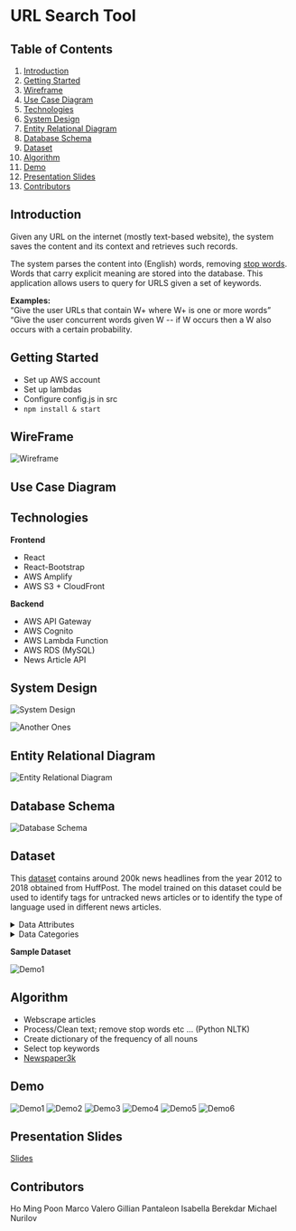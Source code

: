 # URL Search Tool

## Table of Contents

1. [Introduction](#Introduction)
2. [Getting Started](#Getting-Started)
3. [Wireframe](#Wireframe)
4. [Use Case Diagram](#Use-Case-Diagram)
5. [Technologies](#Technologies)
6. [System Design](#System-Design)
7. [Entity Relational Diagram](#Entity-Relational-Diagram)
8. [Database Schema](#Database-Schema)
9. [Dataset](#Dataset)
10. [Algorithm](#Algorithm)
11. [Demo](#Demo)
12. [Presentation Slides](#Presentation-Slides)
13. [Contributors](#Contributors)

## Introduction

Given any URL on the internet (mostly text-based website), the system saves the content and its context and retrieves such records.

The system parses the content into (English) words, removing [stop words](https://whatis.techtarget.com/definition/stop-word). Words that carry explicit meaning are stored into the database.
This application allows users to query for URLS given a set of keywords.

**Examples:**  
“Give the user URLs that contain W+ where W+ is one or more words”  
“Give the user concurrent words given W -- if W occurs then a W also occurs with a certain probability.

## Getting Started

- Set up AWS account
- Set up lambdas
- Configure config.js in src
- `npm install & start`

## WireFrame

![Wireframe](./imgs/wireframe.png)

## Use Case Diagram

## Technologies

__Frontend__
- React
- React-Bootstrap
- AWS Amplify
- AWS S3 + CloudFront

__Backend__
- AWS API Gateway
- AWS Cognito
- AWS Lambda Function
- AWS RDS (MySQL)
- News Article API

## System Design

![System Design](./imgs/system-design.png)

![Another One](./imgs/system-design2.png)s

## Entity Relational Diagram

![Entity Relational Diagram](./imgs/entity-relational-diagram.png)

## Database Schema

![Database Schema](./imgs/database-schema.png)

## Dataset

This [dataset](https://www.kaggle.com/rmisra/news-category-dataset) contains around 200k news headlines from the year 2012 to 2018 obtained from HuffPost. The model trained on this dataset could be used to identify tags for untracked news articles or to identify the type of language used in different news articles.

<details>
  <summary>Data Attributes</summary>
  <br/>
  <ul>
    <li> category: Category article belongs to </li>
    <li> headline: Headline of the article </li>
    <li> authors: Person authored the article </li>
    <li> link: Link to the post </li>
    <li> short_description: Short description of the article </li>
    <li> date: Date the article was published </li>
  </ul>
</details>

<details>
  <summary>Data Categories</summary>
  <ul>
    <li> POLITICS: 32739 </li>
    <li> WELLNESS: 17827 </li>
    <li> ENTERTAINMENT: 16058 </li>
    <li> TRAVEL: 9887 </li>
    <li> STYLE & BEAUTY: 9649 </li>
    <li> PARENTING: 8677 </li>
    <li> HEALTHY LIVING: 6694 </li>
    <li> QUEER VOICES: 6314 </li>
    <li> FOOD & DRINK: 6226 </li>
    <li> BUSINESS: 5937 </li>
    <li> COMEDY: 5175 </li>
    <li> SPORTS: 4884 </li>
    <li> BLACK VOICES: 4528 </li>
    <li> HOME & LIVING: 4195 </li>
    <li> PARENTS: 3955 </li>
    <li> THE WORLDPOST: 3664 </li>
    <li> WEDDINGS: 3651 </li>
    <li> WOMEN: 3490 </li>
    <li> IMPACT: 3459 </li>
    <li> DIVORCE: 3426 </li>
    <li> CRIME: 3405 </li>
    <li> MEDIA: 2815 </li>
    <li> WEIRD NEWS: 2670 </li>
    <li> GREEN: 2622 </li>
    <li> WORLDPOST: 2579 </li>
    <li> RELIGION: 2556 </li>
    <li> STYLE: 2254 </li>
    <li> SCIENCE: 2178 </li>
    <li> WORLD NEWS: 2177 </li>
    <li> TASTE: 2096 </li>
    <li> TECH: 2082 </li>
    <li> MONEY: 1707 </li>
    <li> ARTS: 1509 </li>
    <li> FIFTY: 1401 </li>
    <li> OOD NEWS: 1398 </li>
    <li> ARTS & CULTURE: 1339 </li>
    <li> ENVIRONMENT: 1323 </li>
    <li> COLLEGE: 1144 </li>
    <li> LATINO VOICES: 1129 </li>
    <li> CULTURE & ARTS: 1030 </li>
    <li> EDUCATION: 100 </li>
  </ul>
</details>

__Sample Dataset__

![Demo1](./imgs/sample_data.png)

## Algorithm

- Webscrape articles
- Process/Clean text; remove stop words etc ... (Python NLTK)
- Create dictionary of the frequency of all nouns
- Select top keywords
- [Newspaper3k](https://newspaper.readthedocs.io/en/latest/)

## Demo

![Demo1](./imgs/demo1.png)
![Demo2](./imgs/demo2.png)
![Demo3](./imgs/demo3.png)
![Demo4](./imgs/demo4.png)
![Demo5](./imgs/demo5.png)
![Demo6](./imgs/demo6.png)

## Presentation Slides

[Slides](https://www.canva.com/design/DADtlH7TP8c/_G-C2XgUPDYJKAemAdzvkw/view?utm_content=DADtlH7TP8c&utm_campaign=designshare&utm_medium=link&utm_source=sharebutton#0)

## Contributors

Ho Ming Poon
Marco Valero
Gillian Pantaleon
Isabella Berekdar
Michael Nurilov
